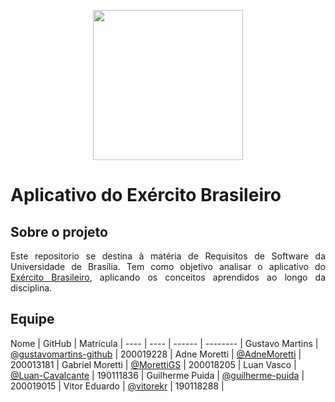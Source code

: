<p align="center"><img width="240"src=""></a></p>

# Aplicativo do Exército Brasileiro

## Sobre o projeto
<p align="justify">
  Este repositorio se destina à matéria de Requisitos de Software da Universidade de Brasília. Tem como objetivo analisar o aplicativo do <a href="https://play.google.com/store/apps/details?id=com.goodbarber.exercitobr&hl=pt_BR&gl=US">Exército Brasileiro</a>, aplicando os conceitos aprendidos ao longo da disciplina.
</p>

## Equipe
Nome | GitHub | Matrícula |
 ---- | ---- | ------ | -------- |
Gustavo Martins | [@gustavomartins-github](https://github.com/gustavomartins-github) | 200019228 |
Adne Moretti  | [@AdneMoretti](https://github.com/AdneMoretti) | 200013181 |
Gabriel Moretti | [@MorettiGS](https://github.com/MorettiGS) | 200018205 |
Luan Vasco | [@Luan-Cavalcante](https://github.com/Luan-Cavalcante) | 190111836 |
Guilherme Puida | [@guilherme-puida](https://github.com/guilherme-puida) | 200019015 |
Vitor Eduardo | [@vitorekr](https://github.com/vitorekr) | 190118288 |


